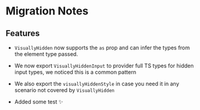 # Migration Notes

## Features

- `VisuallyHidden` now supports the `as` prop and can infer the types from the
  element type passed.

- We now export `VisuallyHiddenInput` to provider full TS types for hidden input
  types, we noticed this is a common pattern

- We also export the `visuallyHiddenStyle` in case you need it in any scenario
  not covered by `VisuallyHidden`

- Added some test ✨
